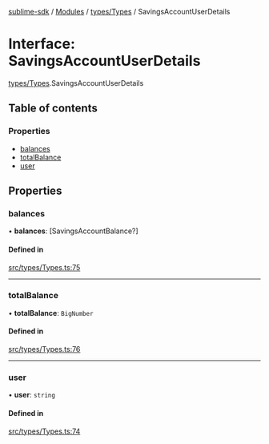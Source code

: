 [sublime-sdk](../README.md) / [Modules](../modules.md) / [types/Types](../modules/types_Types.md) / SavingsAccountUserDetails

# Interface: SavingsAccountUserDetails

[types/Types](../modules/types_Types.md).SavingsAccountUserDetails

## Table of contents

### Properties

- [balances](types_Types.SavingsAccountUserDetails.md#balances)
- [totalBalance](types_Types.SavingsAccountUserDetails.md#totalbalance)
- [user](types_Types.SavingsAccountUserDetails.md#user)

## Properties

### balances

• **balances**: [SavingsAccountBalance?]

#### Defined in

[src/types/Types.ts:75](https://github.com/sublime-finance/sublime-sdk/blob/c26eed8/src/types/Types.ts#L75)

___

### totalBalance

• **totalBalance**: `BigNumber`

#### Defined in

[src/types/Types.ts:76](https://github.com/sublime-finance/sublime-sdk/blob/c26eed8/src/types/Types.ts#L76)

___

### user

• **user**: `string`

#### Defined in

[src/types/Types.ts:74](https://github.com/sublime-finance/sublime-sdk/blob/c26eed8/src/types/Types.ts#L74)
